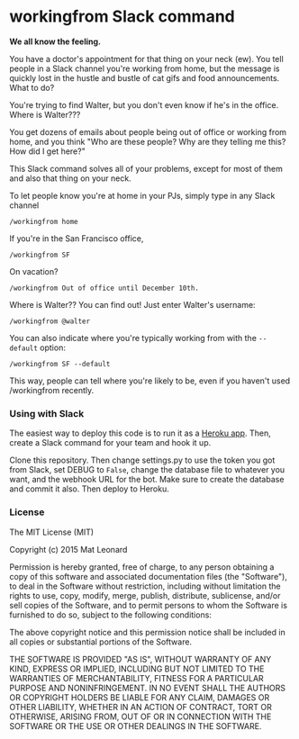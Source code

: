 # workingfrom Slack command

**We all know the feeling.**

You have a doctor's appointment for that thing on your neck (ew). You tell people in a Slack channel you're working from home, but the message is quickly lost in the hustle and bustle of cat gifs and food announcements. What to do?

You're trying to find Walter, but you don't even know if he's in the office. Where is Walter???

You get dozens of emails about people being out of office or working from home, and you think "Who are these people? Why are they telling me this? How did I get here?"

This Slack command solves all of your problems, except for most of them and also that thing on your neck.

To let people know you're at home in your PJs, simply type in any Slack channel 

    /workingfrom home
    
If you're in the San Francisco office, 

	/workingfrom SF
	
On vacation? 

	/workingfrom Out of office until December 10th.

Where is Walter?? You can find out! Just enter Walter's username:

	/workingfrom @walter

You can also indicate where you're typically working from with the `--default` option:

	/workingfrom SF --default
	
This way, people can tell where you're likely to be, even if you haven't used /workingfrom recently.

### Using with Slack
The easiest way to deploy this code is to run it as a [Heroku app](https://devcenter.heroku.com/articles/getting-started-with-python-o). Then, create a Slack command for your team and hook it up.

Clone this repository. Then change settings.py to use the token you got from Slack, set DEBUG to `False`, change the database file to whatever you want, and the webhook URL for the bot. Make sure to create the database and commit it also. Then deploy to Heroku.


### License
The MIT License (MIT)

Copyright (c) 2015 Mat Leonard

Permission is hereby granted, free of charge, to any person obtaining a copy
of this software and associated documentation files (the "Software"), to deal
in the Software without restriction, including without limitation the rights
to use, copy, modify, merge, publish, distribute, sublicense, and/or sell
copies of the Software, and to permit persons to whom the Software is
furnished to do so, subject to the following conditions:

The above copyright notice and this permission notice shall be included in all
copies or substantial portions of the Software.

THE SOFTWARE IS PROVIDED "AS IS", WITHOUT WARRANTY OF ANY KIND, EXPRESS OR
IMPLIED, INCLUDING BUT NOT LIMITED TO THE WARRANTIES OF MERCHANTABILITY,
FITNESS FOR A PARTICULAR PURPOSE AND NONINFRINGEMENT. IN NO EVENT SHALL THE
AUTHORS OR COPYRIGHT HOLDERS BE LIABLE FOR ANY CLAIM, DAMAGES OR OTHER
LIABILITY, WHETHER IN AN ACTION OF CONTRACT, TORT OR OTHERWISE, ARISING FROM,
OUT OF OR IN CONNECTION WITH THE SOFTWARE OR THE USE OR OTHER DEALINGS IN THE
SOFTWARE.
